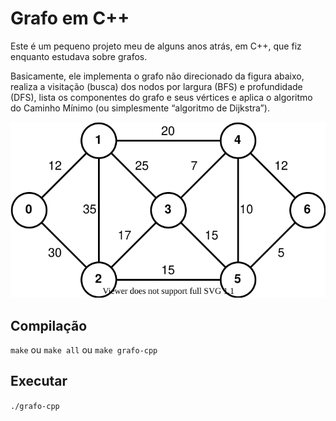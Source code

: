 # Grafo em C++

Este é um pequeno projeto meu de alguns anos atrás, em C++, que fiz enquanto estudava sobre grafos.

Basicamente, ele implementa o grafo não direcionado da figura abaixo, realiza a visitação (busca)
dos nodos por largura (BFS) e profundidade (DFS), lista os componentes do grafo e seus vértices
e aplica o algoritmo do Caminho Mínimo (ou simplesmente &ldquo;algoritmo de Dijkstra&rdquo;).

![Grafo não-direcionado](https://raw.githubusercontent.com/rddevitte/grafo-cpp/master/graph.svg)

## Compilação

`make` ou `make all` ou `make grafo-cpp`

## Executar

`./grafo-cpp`
